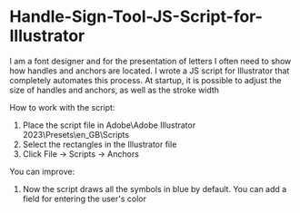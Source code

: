 # Handle-Sign-Tool-JS-Script-for-Illustrator

I am a font designer and for the presentation of letters I often need to show how handles and anchors are located. I wrote a JS script for Illustrator that completely automates this process. At startup, it is possible to adjust the size of handles and anchors, as well as the stroke width

How to work with the script:

1. Place the script file in Adobe\Adobe Illustrator 2023\Presets\en_GB\Scripts
2. Select the rectangles in the Illustrator file
2. Click File -> Scripts -> Anchors

You can improve:

1. Now the script draws all the symbols in blue by default. You can add a field for entering the user's color
